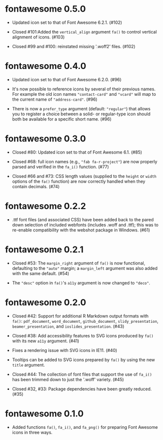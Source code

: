 # fontawesome 0.5.0

* Updated icon set to that of Font Awesome 6.2.1. (#102)

* Closed #101:Added the `vertical_align` argument `fa()` to control vertical alignment of icons. (#103)

* Closed #99 and #100: reinstated missing '.woff2' files. (#102)

# fontawesome 0.4.0

* Updated icon set to that of Font Awesome 6.2.0. (#96)

* It's now possible to reference icons by several of their previous names. For example the old icon names `"contact-card"` and `"vcard"` will map to the current name of `"address-card"`. (#96)

* There is now a `prefer_type` argument (default: `"regular"`) that allows you to register a choice between a solid- or regular-type icon should both be available for a specific short name. (#96)

# fontawesome 0.3.0

* Closed #80: Updated icon set to that of Font Awesome 6.1. (#85)

* Closed #68: full icon names (e.g., `"fab fa-r-project"`) are now properly parsed and verified in the `fa_i()` function. (#77) 

* Closed #66 and #73: CSS length values (supplied to the `height` or `width` options of the `fa()` function) are now correctly handled when they contain decimals. (#74) 

# fontawesome 0.2.2

* .ttf font files (and associated CSS) have been added back to the pared down selection of included webfonts (includes .woff and .ttf); this was to re-enable compatibility with the webshot package in Windows. (#61)

# fontawesome 0.2.1

* Closed #53: The `margin_right` argument of `fa()` is now functional, defaulting to the `"auto"` margin; a `margin_left` argument was also added with the same default. (#54)

* The `"desc"` option in `fa()`'s `a11y` argument is now changed to `"deco"`.

# fontawesome 0.2.0

* Closed #42: Support for additional R Markdown output formats with `fa()`: `pdf_document`, `word_document`, `github_document`, `slidy_presentation`, `beamer_presentation`, and `ioslides_presentation`. (#43)

* Closed #38: Add accessibility features to SVG icons produced by `fa()` with its new `a11y` argument. (#41)

* Fixes a rendering issue with SVG icons in IE11. (#40)

* Tooltips can be added to SVG icons prepared by `fa()` by using the new `title` argument.

* Closed #44: The collection of font files that support the use of `fa_i()` has been trimmed down to just the '.woff' variety. (#45)

* Closed #32, #33: Package dependencies have been greatly reduced. (#35)

# fontawesome 0.1.0

* Added functions `fa()`, `fa_i()`, and `fa_png()` for preparing Font Awesome icons in three ways.
